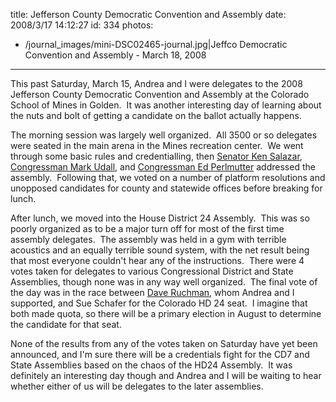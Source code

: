 title: Jefferson County Democratic Convention and Assembly
date: 2008/3/17 14:12:27
id: 334
photos:
- /journal_images/mini-DSC02465-journal.jpg|Jeffco Democratic Convention and Assembly - March 18, 2008
---
This past Saturday, March 15, Andrea and I were delegates to the 2008 Jefferson County Democratic Convention and Assembly at the Colorado School of Mines in Golden.  It was another interesting day of learning about the nuts and bolt of getting a candidate on the ballot actually happens. 

The morning session was largely well organized.  All 3500 or so delegates were seated in the main arena in the Mines recreation center.  We went through some basic rules and credentialling, then [Senator Ken Salazar](http://salazar.senate.gov/), [Congressman Mark Udall](http://www.markudall.com), and [Congressman Ed Perlmutter](http://perlmutter.house.gov/) addressed the assembly.  Following that, we voted on a number of platform resolutions and unopposed candidates for county and statewide offices before breaking for lunch.

After lunch, we moved into the House District 24 Assembly.  This was so poorly organized as to be a major turn off for most of the first time assembly delegates.  The assembly was held in a gym with terrible acoustics and an equally terrible sound system, with the net result being that most everyone couldn't hear any of the instructions.  There were 4 votes taken for delegates to various Congressional District and State Assemblies, though none was in any way well organized.  The final vote of the day was in the race between [Dave Ruchman](http://www.daveruchman.com/), whom Andrea and I supported, and Sue Schafer for the Colorado HD 24 seat.  I imagine that both made quota, so there will be a primary election in August to determine the candidate for that seat.

None of the results from any of the votes taken on Saturday have yet been announced, and I'm sure there will be a credentials fight for the CD7 and State Assemblies based on the chaos of the HD24 Assembly.  It was definitely an interesting day though and Andrea and I will be waiting to hear whether either of us will be delegates to the later assemblies.